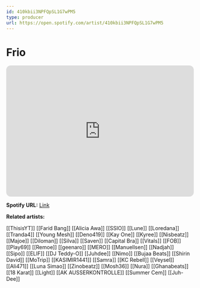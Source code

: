 ```yaml
---
id: 410kbii3NPFQpSL1G7wPM5
type: producer
url: https://open.spotify.com/artist/410kbii3NPFQpSL1G7wPM5
---
```

# Frio

<iframe style="border-radius:12px" src="https://open.spotify.com/embed/artist/410kbii3NPFQpSL1G7wPM5" width="100%" height="352" frameBorder="0" allowfullscreen="" allow="autoplay; clipboard-write; encrypted-media; fullscreen; picture-in-picture" loading="lazy"></iframe>

**Spotify URL:** [Link](https://open.spotify.com/artist/410kbii3NPFQpSL1G7wPM5)

**Related artists:**

[[ThisisYT]]
[[Farid Bang]]
[[Alicia Awa]]
[[SSIO]]
[[Lune]]
[[Loredana]]
[[Tranda4]]
[[Young Mesh]]
[[Deno419]]
[[Kay One]]
[[Kyree]]
[[Nisbeatz]]
[[Majoe]]
[[Diloman]]
[[Silva]]
[[Saven]]
[[Capital Bra]]
[[Vitals]]
[[FOB]]
[[Play69]]
[[Remoe]]
[[geenaro]]
[[MERO]]
[[Manuellsen]]
[[Nadjah]]
[[Sipo]]
[[ELIF]]
[[DJ Teddy-O]]
[[Juhdee]]
[[Nimo]]
[[Bujaa Beats]]
[[Shirin David]]
[[MoTrip]]
[[KASIMIR1441]]
[[Samra]]
[[KC Rebell]]
[[Veysel]]
[[Ali471]]
[[Luna Simao]]
[[Zinobeatz]]
[[Mosh36]]
[[Nura]]
[[Ghanabeats]]
[[18 Karat]]
[[Light]]
[[AK AUSSERKONTROLLE]]
[[Summer Cem]]
[[Juh-Dee]]
